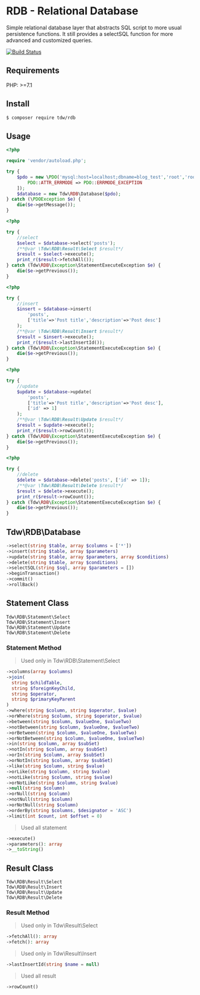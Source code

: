# RDB - Relational Database

Simple relational database layer that abstracts SQL script to more usual persistence functions. 
It still provides a selectSQL function for more advanced and customized queries.

[![Build Status](https://travis-ci.org/tiagodevweb/rdb.svg?branch=master)](https://travis-ci.org/tiagodevweb/rdb)

## Requirements

PHP: >=7.1

## Install

```bash
$ composer require tdw/rdb
```

## Usage

```php
<?php

require 'vendor/autoload.php';

try {
    $pdo = new \PDO('mysql:host=localhost;dbname=blog_test','root','root',[
        PDO::ATTR_ERRMODE => PDO::ERRMODE_EXCEPTION
    ]);
    $database = new Tdw\RDB\Database($pdo);    
} catch (\PDOException $e) {
    die($e->getMessage());
}
```

```php
<?php

try {    
    //select
    $select = $database->select('posts');
    /**@var \Tdw\RDB\Result\Select $result*/
    $result = $select->execute();
    print_r($result->fetchAll());    
} catch (Tdw\RDB\Exception\StatementExecuteException $e) {
    die($e->getPrevious());
}
```

```php
<?php

try {    
    //insert
    $insert = $database->insert(
        'posts',
        ['title'=>'Post title','description'=>'Post desc']
    );
    /**@var \Tdw\RDB\Result\Insert $result*/
    $result = $insert->execute();
    print_r($result->lastInsertId());    
} catch (Tdw\RDB\Exception\StatementExecuteException $e) {
    die($e->getPrevious());
}
```

```php
<?php

try {    
    //update
    $update = $database->update(
        'posts',
        ['title'=>'Post title','description'=>'Post desc'],
        ['id' => 1]
    );
    /**@var \Tdw\RDB\Result\Update $result*/
    $result = $update->execute();
    print_r($result->rowCount());    
} catch (Tdw\RDB\Exception\StatementExecuteException $e) {
    die($e->getPrevious());
}
```

```php
<?php

try {    
    //delete
    $delete = $database->delete('posts', ['id' => 1]);
    /**@var \Tdw\RDB\Result\Delete $result*/
    $result = $delete->execute();
    print_r($result->rowCount());    
} catch (Tdw\RDB\Exception\StatementExecuteException $e) {
    die($e->getPrevious());
}
```

## Tdw\RDB\Database

```php
->select(string $table, array $columns = ['*'])
->insert(string $table, array $parameters)
->update(string $table, array $parameters, array $conditions)
->delete(string $table, array $conditions)
->selectSQL(string $sql, array $parameters = [])
->beginTransaction()
->commit()
->rollBack()
```
 
## Statement Class

`Tdw\RDB\Statement\Select`<br />
`Tdw\RDB\Statement\Insert`<br />
`Tdw\RDB\Statement\Update`<br />
`Tdw\RDB\Statement\Delete`

### Statement Method

> Used only in Tdw\RDB\Statement\Select
```php
->columns(array $columns)
->join(
  string $childTable,
  string $foreignKeyChild,
  string $operator,
  string $primaryKeyParent
)
->where(string $column, string $operator, $value)
->orWhere(string $column, string $operator, $value)
->between(string $column, $valueOne, $valueTwo)
->notBetween(string $column, $valueOne, $valueTwo)
->orBetween(string $column, $valueOne, $valueTwo)
->orNotBetween(string $column, $valueOne, $valueTwo)
->in(string $column, array $subSet)
->notIn(string $column, array $subSet)
->orIn(string $column, array $subSet)
->orNotIn(string $column, array $subSet)
->like(string $column, string $value)
->orLike(string $column, string $value)
->notLike(string $column, string $value)
->orNotLike(string $column, string $value)
->null(string $column)
->orNull(string $column)
->notNull(string $column)
->orNotNull(string $column)
->orderBy(string $columns, $designator = 'ASC')
->limit(int $count, int $offset = 0)
```

> Used all statement
```php
->execute()
->parameters(): array
->__toString()
```
 
## Result Class

`Tdw\RDB\Result\Select`<br />
`Tdw\RDB\Result\Insert`<br />
`Tdw\RDB\Result\Update`<br />
`Tdw\RDB\Result\Delete`

### Result Method

> Used only in Tdw\Result\Select
```php
->fetchAll(): array
->fetch(): array
```

> Used only in Tdw\Result\Insert
```php
->lastInsertId(string $name = null)
```

> Used all result
```php
->rowCount()
```